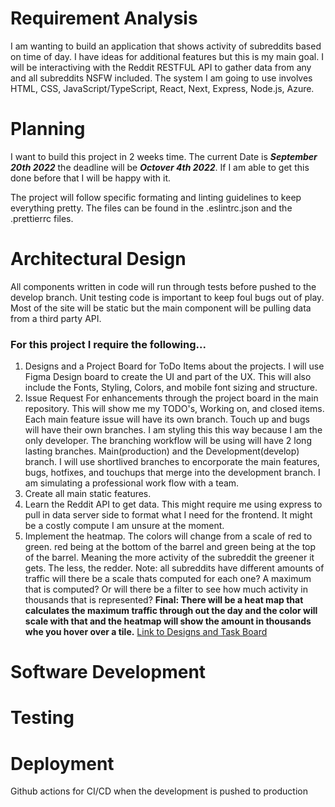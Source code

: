 # Requirement Analysis
I am wanting to build an application that shows activity of subreddits based on time of day. I have ideas for additional features but this is my main goal. I will be interactiving with the Reddit RESTFUL API to gather data from any and all subreddits NSFW included. The system I am going to use involves HTML, CSS, JavaScript/TypeScript, React, Next, Express, Node.js, Azure.

# Planning
I want to build this project in 2 weeks time. The current Date is **_September 20th 2022_** the deadline will be **_Octover 4th 2022_**. If I am able to get this done before that I will be happy with it.

The project will follow specific formating and linting guidelines to keep everything pretty. The files can be found in the .eslintrc.json and the .prettierrc files.

# Architectural Design
All components written in code will run through tests before pushed to the develop branch. Unit testing code is important to keep foul bugs out of play. Most of the site will be static but the main component will be pulling data from a third party API.

### For this project I require the following...
1. Designs and a Project Board for ToDo Items about the projects. I will use Figma Design board to create the UI and part of the UX. This will also include the Fonts, Styling, Colors, and mobile font sizing and structure.
2. Issue Request For enhancements through the project board in the main repository. This will show me my TODO's, Working on, and closed items. Each main feature issue will have its own branch. Touch up and bugs will have their own branches. I am styling this this way because I am the only developer. The branching workflow will be using will have 2 long lasting branches. Main(production) and the Development(develop) branch. I will use shortlived branches to encorporate the main features, bugs, hotfixes, and touchups that merge into the development branch. I am simulating a professional work flow with a team.
3. Create all main static features.
4. Learn the Reddit API to get data. This might require me using express to pull in data server side to format what I need for the frontend. It might be a costly compute I am unsure at the moment.
5. Implement the heatmap. The colors will change from a scale of red to green. red being at the bottom of the barrel and green being at the top of the barrel. Meaning the more activity of the subreddit the greener it gets. The less, the redder. Note: all subreddits have different amounts of traffic will there be a scale thats computed for each one? A maximum that is computed? Or will there be a filter to see how much activity in thousands that is represented? **Final: There will be a heat map that calculates the maximum traffic through out the day and the color will scale with that and the heatmap will show the amount in thousands whe you hover over a tile.**
[Link to Designs and Task Board]()

# Software Development

# Testing

# Deployment
Github actions for CI/CD when the development is pushed to production